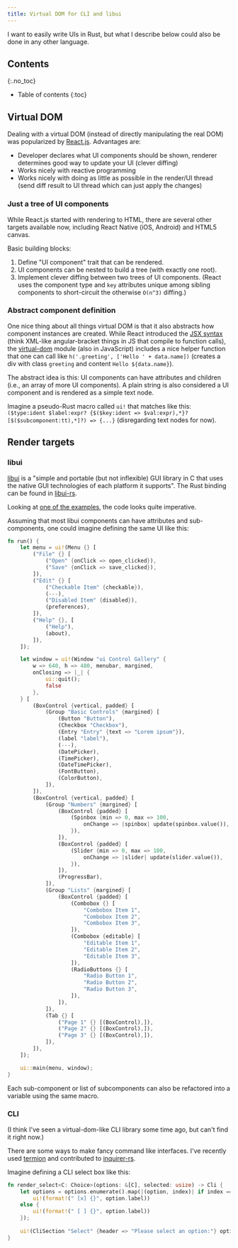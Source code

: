 ```yaml
---
title: Virtual DOM for CLI and libui
---
```


I want to easily write UIs in Rust, but what I describe below could also be done in any other language.

## Contents
{:.no_toc}

* Table of contents
{:toc}

## Virtual DOM

Dealing with a virtual DOM (instead of directly manipulating the real DOM) was popularized by [React.js](https://facebook.github.io/react/). Advantages are:

- Developer declares what UI components should be shown, renderer determines good way to update your UI (clever diffing)
- Works nicely with reactive programming
- Works nicely with doing as little as possible in the render/UI thread (send diff result to UI thread which can just apply the changes)

### Just a tree of UI components

While React.js started with rendering to HTML, there are several other targets available now, including React Native (iOS, Android) and HTML5 canvas.

Basic building blocks:

1. Define "UI component" trait that can be rendered.
2. UI components can be nested to build a tree (with exactly one root).
3. Implement clever diffing between two trees of UI components. (React uses the component type and `key` attributes unique among sibling components to short-circuit the otherwise `O(n^3)` diffing.)

### Abstract component definition

One nice thing about all things virtual DOM is that it also abstracts how component instances are created. While React introduced the [JSX syntax](https://facebook.github.io/jsx/) (think XML-like angular-bracket things in JS that compile to function calls), the [virtual-dom](https://www.npmjs.com/package/virtual-dom) module (also in JavaScript) includes a nice helper function that one can call like `h('.greeting', ['Hello ' + data.name])` (creates a div with class `greeting` and content `Hello ${data.name}`).

The abstract idea is this: UI components can have attributes and children (i.e., an array of more UI components). A plain string is also considered a UI component and is rendered as a simple text node.

Imagine a pseudo-Rust macro called `ui!` that matches like this: `($type:ident $label:expr? {$($key:ident => $val:expr),*}? [$($subcomponent:tt),*]?) => {...}` (disregarding text nodes for now).

## Render targets

### libui

[libui](https://github.com/andlabs/libui) is a "simple and portable (but not inflexible) GUI library in C that uses the native GUI technologies of each platform it supports". The Rust binding can be found in [libui-rs](https://github.com/pcwalton/libui-rs).

Looking at [one of the examples](https://github.com/pcwalton/libui-rs/blob/13299d28f69f8009be8e08e453a9b0024f153a60/ui/examples/controlgallery.rs), the code looks quite imperative.

Assuming that most libui components can have attributes and sub-components, one could imagine defining the same UI like this:

```rust
fn run() {
    let menu = ui!(Menu {} [
        ("File" {} [
            ("Open" {onClick => open_clicked}),
            ("Save" {onClick => save_clicked}),
        ]),
        ("Edit" {} [
            ("Checkable Item" {checkable}),
            (---),
            ("Disabled Item" {disabled}),
            (preferences),
        ]), 
        ("Help" {}, [
            ("Help"),
            (about),
        ]),
    ]);

    let window = ui!(Window "ui Control Gallery" {
        w => 640, h => 480, menubar, margined,
        onClosing => |_| {
            ui::quit();
            false
        },
    } [
        (BoxControl {vertical, padded} [
            (Group "Basic Controls" {margined} [
                (Button "Button"),
                (Checkbox "Checkbox"),
                (Entry "Entry" {text => "Lorem ipsum"}),
                (label "label"),
                (---),
                (DatePicker),
                (TimePicker),
                (DateTimePicker),
                (FontButton),
                (ColorButton),
            ]),
        ]),
        (BoxControl {vertical, padded} [
            (Group "Numbers" {margined} [
                (BoxControl {padded} [
                    (Spinbox {min => 0, max => 100,
                        onChange => |spinbox| update(spinbox.value()),
                    }),
                ]),
                (BoxControl {padded} [
                    (Slider {min => 0, max => 100,
                        onChange => |slider| update(slider.value()),
                    }),
                ]),
                (ProgressBar),
            ]),
            (Group "Lists" {margined} [
                (BoxControl {padded} [
                    (Combobox {} [
                        "Combobox Item 1",
                        "Combobox Item 2",
                        "Combobox Item 3",
                    ]),
                    (Combobox {editable} [
                        "Editable Item 1",
                        "Editable Item 2",
                        "Editable Item 3",
                    ]),
                    (RadioButtons {} [
                        "Radio Button 1",
                        "Radio Button 2",
                        "Radio Button 3",
                    ]),
                ]),
            ]),
            (Tab {} [
                ("Page 1" {} [(BoxControl),]),
                ("Page 2" {} [(BoxControl),]),
                ("Page 3" {} [(BoxControl),]),
            ]),
        ]),
    ]);

    ui::main(menu, window);
}
```

Each sub-component or list of subcomponents can also be refactored into a variable using the same macro.

### CLI

(I think I've seen a virtual-dom-like CLI library some time ago, but can't find it right now.)

There are some ways to make fancy command like interfaces. I've recently used [termion](https://github.com/ticki/termion) and contributed to [inquirer-rs](https://github.com/Munksgaard/inquirer-rs).

Imagine defining a CLI select box like this:

```rust
fn render_select<C: Choice>(options: &[C], selected: usize) -> Cli {
	let options = options.enumerate().map(|(option, index)| if index == selected {
    	ui!(format!(" [x] {}", option.label))
    else {
    	ui!(format!(" [ ] {}", option.label))
    });
    
    ui!(CliSection "Select" {header => "Please select an option:"} options)
}
```
